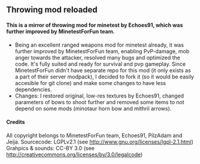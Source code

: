 ##  Throwing mod reloaded
 
 #### This is a mirror of throwing mod for minetest by Echoes91, which was further improved by MinetestForFun team.
 * Being an excellent ranged weapons mod for minetest already, it was further improved by MinetestForFun team, enabling PvP-damage, mob anger towards the attacker, resolved many bugs and optimized the code. It's fully suited and ready for survival and pvp gameplay. Since MinetestForFun didn't have separate repo for this mod (it only exists as a part of their server modpack), I decided to fork it (so it would be easily accesible for git clone) and make some changes to have less dependencies.
 * Changes: I restored original, low-res textures by Echoes91, changed parameters of bows to shoot further and removed some items to not depend on some mods (minotaur horn bow and mithril arrows).
 #### Credits
 All copyright belongs to MinetestForFun team, Echoes91, PilzAdam and Jeija.
 Sourcecode: LGPLv2.1 (see http://www.gnu.org/licenses/lgpl-2.1.html)
 Grahpics & sounds: CC-BY 3.0 (see http://creativecommons.org/licenses/by/3.0/legalcode)
 
 
